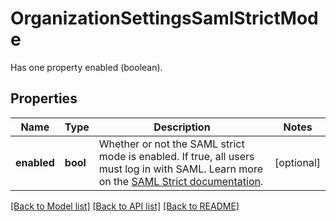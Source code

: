 # OrganizationSettingsSamlStrictMode

Has one property enabled (boolean).
## Properties
Name | Type | Description | Notes
------------ | ------------- | ------------- | -------------
**enabled** | **bool** | Whether or not the SAML strict mode is enabled. If true, all users must log in with SAML. Learn more on the [SAML Strict documentation](https://docs.datadoghq.com/account_management/saml/#saml-strict). | [optional] 

[[Back to Model list]](README.md#documentation-for-models) [[Back to API list]](README.md#documentation-for-api-endpoints) [[Back to README]](README.md)


